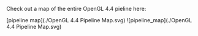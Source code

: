 Check out a map of the entire OpenGL 4.4 pieline here:

[pipeline map](./OpenGL 4.4 Pipeline Map.svg)
![pipeline_map](./OpenGL 4.4 Pipeline Map.svg)
